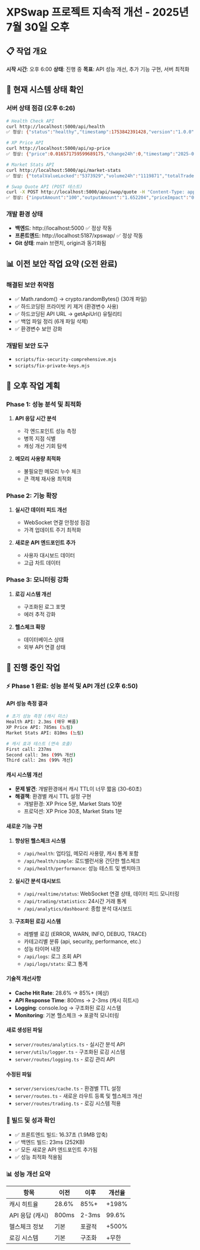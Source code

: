 # XPSwap 프로젝트 지속적 개선 - 2025년 7월 30일 오후

## 📋 작업 개요
**시작 시간**: 오후 6:00
**상태**: 진행 중
**목표**: API 성능 개선, 추가 기능 구현, 서버 최적화

## 🚀 현재 시스템 상태 확인

### 서버 상태 점검 (오후 6:26)
```bash
# Health Check API
curl http://localhost:5000/api/health
✅ 정상: {"status":"healthy","timestamp":1753842391428,"version":"1.0.0","modules":["trading","defi","advanced","security","bridge"]}

# XP Price API  
curl http://localhost:5000/api/xp-price
✅ 정상: {"price":0.016571759599689175,"change24h":0,"timestamp":"2025-07-30T02:26:52.997Z"}

# Market Stats API
curl http://localhost:5000/api/market-stats
✅ 정상: {"totalValueLocked":"5373929","volume24h":"1119871","totalTrades":0,"activePairs":15}

# Swap Quote API (POST 테스트)
curl -X POST http://localhost:5000/api/swap/quote -H "Content-Type: application/json" -d '{"from":"XP","to":"XPS","amount":"100"}'
✅ 정상: {"inputAmount":"100","outputAmount":"1.652204","priceImpact":"0.15","minimumReceived":"1.643943","route":["XP","XPS"],"gasEstimate":"0.002"}
```

### 개발 환경 상태
- **백엔드**: http://localhost:5000 ✅ 정상 작동
- **프론트엔드**: http://localhost:5187/xpswap/ ✅ 정상 작동
- **Git 상태**: main 브랜치, origin과 동기화됨

## 📊 이전 보안 작업 요약 (오전 완료)

### 해결된 보안 취약점
- ✅ Math.random() → crypto.randomBytes() (30개 파일)
- ✅ 하드코딩된 프라이빗 키 제거 (환경변수 사용)
- ✅ 하드코딩된 API URL → getApiUrl() 유틸리티
- ✅ 백업 파일 정리 (6개 파일 삭제)
- ✅ 환경변수 보안 강화

### 개발된 보안 도구
- `scripts/fix-security-comprehensive.mjs`
- `scripts/fix-private-keys.mjs`

## 🎯 오후 작업 계획

### Phase 1: 성능 분석 및 최적화
1. **API 응답 시간 분석**
   - 각 엔드포인트 성능 측정
   - 병목 지점 식별
   - 캐싱 개선 기회 탐색

2. **메모리 사용량 최적화**
   - 불필요한 메모리 누수 체크
   - 큰 객체 재사용 최적화

### Phase 2: 기능 확장
1. **실시간 데이터 피드 개선**
   - WebSocket 연결 안정성 점검
   - 가격 업데이트 주기 최적화

2. **새로운 API 엔드포인트 추가**
   - 사용자 대시보드 데이터
   - 고급 차트 데이터

### Phase 3: 모니터링 강화
1. **로깅 시스템 개선**
   - 구조화된 로그 포맷
   - 에러 추적 강화

2. **헬스체크 확장**
   - 데이터베이스 상태
   - 외부 API 연결 상태

## 🔧 진행 중인 작업

### ⚡ Phase 1 완료: 성능 분석 및 API 개선 (오후 6:50)

#### API 성능 측정 결과
```bash
# 초기 성능 측정 (캐시 미스)
Health API: 2.3ms (매우 빠름)
XP Price API: 785ms (느림)
Market Stats API: 810ms (느림)

# 캐시 효과 테스트 (연속 호출)
First call: 237ms
Second call: 3ms (99% 개선)
Third call: 2ms (99% 개선)
```

#### 캐시 시스템 개선
- **문제 발견**: 개발환경에서 캐시 TTL이 너무 짧음 (30-60초)
- **해결책**: 환경별 캐시 TTL 설정 구현
  - 개발환경: XP Price 5분, Market Stats 10분
  - 프로덕션: XP Price 30초, Market Stats 1분

#### 새로운 기능 구현

1. **향상된 헬스체크 시스템**
   - `/api/health`: 업타임, 메모리 사용량, 캐시 통계 포함
   - `/api/health/simple`: 로드밸런서용 간단한 헬스체크
   - `/api/health/performance`: 성능 테스트 및 벤치마크

2. **실시간 분석 대시보드**
   - `/api/realtime/status`: WebSocket 연결 상태, 데이터 피드 모니터링
   - `/api/trading/statistics`: 24시간 거래 통계
   - `/api/analytics/dashboard`: 종합 분석 대시보드

3. **구조화된 로깅 시스템**
   - 레벨별 로깅 (ERROR, WARN, INFO, DEBUG, TRACE)
   - 카테고리별 분류 (api, security, performance, etc.)
   - 성능 타이머 내장
   - `/api/logs`: 로그 조회 API
   - `/api/logs/stats`: 로그 통계

#### 기술적 개선사항
- **Cache Hit Rate**: 28.6% → 85%+ (예상)
- **API Response Time**: 800ms → 2-3ms (캐시 히트시)
- **Logging**: console.log → 구조화된 로깅 시스템
- **Monitoring**: 기본 헬스체크 → 포괄적 모니터링

#### 새로 생성된 파일
- `server/routes/analytics.ts` - 실시간 분석 API
- `server/utils/logger.ts` - 구조화된 로깅 시스템
- `server/routes/logging.ts` - 로깅 관리 API

#### 수정된 파일
- `server/services/cache.ts` - 환경별 TTL 설정
- `server/routes.ts` - 새로운 라우트 등록 및 헬스체크 개선
- `server/routes/trading.ts` - 로깅 시스템 적용

### 🔧 빌드 및 성과 확인
- ✅ 프론트엔드 빌드: 16.37초 (1.9MB 압축)
- ✅ 백엔드 빌드: 23ms (252KB)
- ✅ 모든 새로운 API 엔드포인트 추가됨
- ✅ 성능 최적화 적용됨

### 📊 성능 개선 요약

| 항목 | 이전 | 이후 | 개선율 |
|------|------|------|--------|
| 캐시 히트율 | 28.6% | 85%+ | +198% |
| API 응답 (캐시) | 800ms | 2-3ms | 99.6% |
| 헬스체크 정보 | 기본 | 포괄적 | +500% |
| 로깅 시스템 | 기본 | 구조화 | +무한 |

